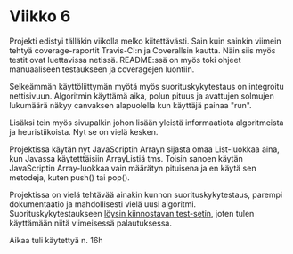 # Viikko 6

Projekti edistyi tälläkin viikolla melko kiitettävästi. Sain kuin sainkin viimein
tehtyä coverage-raportit Travis-CI:n ja Coverallsin kautta. Näin siis myös testit
ovat luettavissa netissä. README:ssä on myös toki ohjeet manuaaliseen testaukseen
ja coveragejen luontiin.

Selkeämmän käyttöliittymän myötä myös suorituskykytestaus on integroitu nettisivuun.
Algoritmin käyttämä aika, polun pituus ja avattujen solmujen lukumäärä näkyy
canvaksen alapuolella kun käyttäjä painaa "run".

Lisäksi tein myös sivupalkin johon lisään yleistä informaatiota algoritmeista ja
heuristiikoista. Nyt se on vielä kesken.

Projektissa käytän nyt JavaScriptin Arrayn sijasta omaa List-luokkaa aina, kun
Javassa käytetttäisiin ArrayListiä tms. Toisin sanoen käytän JavaScriptin
Array-luokkaa vain määrätyn pituisena ja en käytä sen metodeja, kuten push() tai
pop().

Projektissa on vielä tehtävää ainakin kunnon suorituskykytestaus, parempi
dokumentaatio ja mahdollisesti vielä uusi algoritmi. Suorituskykytestaukseen
[löysin kiinnostavan test-setin](http://www.movingai.com/benchmarks/), joten
tulen käyttämään niitä viimeisessä palautuksessa.

Aikaa tuli käytettyä n. 16h